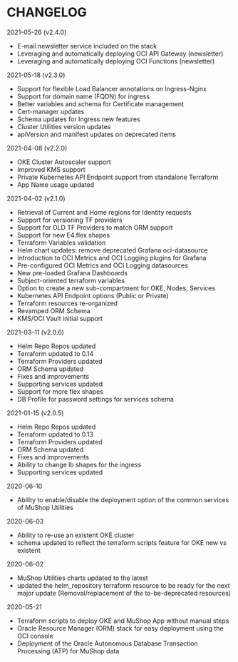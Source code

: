 # CHANGELOG

2021-05-26 (v2.4.0)

- E-mail newsletter service included on the stack
- Leveraging and automatically deploying OCI API Gateway (newsletter)
- Leveraging and automatically deploying OCI Functions (newsletter)

2021-05-18 (v2.3.0)

- Support for flexible Load Balancer annotations on Ingress-Nginx
- Support for domain name (FQDN) for ingress
- Better variables and schema for Certificate management
- Cert-manager updates
- Schema updates for Ingress new features
- Cluster Utilities version updates
- apiVersion and manifest updates on deprecated items

2021-04-08 (v2.2.0)

- OKE Cluster Autoscaler support
- Improved KMS support
- Private Kubernetes API Endpoint support from standalone Terraform
- App Name usage updated

2021-04-02 (v2.1.0)

- Retrieval of Current and Home regions for Identity requests
- Support for versioning TF providers
- Support for OLD TF Providers to match ORM support
- Support for new E4.flex shapes
- Terraform Variables validation
- Helm chart updates: remove deprecated Grafana oci-datasource
- Introduction to OCI Metrics and OCI Logging plugins for Grafana
- Pre-configured OCI Metrics and OCI Logging datasources
- New pre-loaded Grafana Dashboards
- Subject-oriented terraform variables
- Option to create a new sub-compartment for OKE, Nodes, Services
- Kubernetes API Endpoint options (Public or Private)
- Terraform resources re-organized
- Revamped ORM Schema
- KMS/OCI Vault initial support

2021-03-11 (v2.0.6)

- Helm Repo Repos updated
- Terraform updated to 0.14
- Terraform Providers updated
- ORM Schema updated
- Fixes and improvements
- Supporting services updated
- Support for more flex shapes
- DB Profile for password settings for services schema

2021-01-15 (v2.0.5)

- Helm Repo Repos updated
- Terraform updated to 0.13
- Terraform Providers updated
- ORM Schema updated
- Fixes and improvements
- Ability to change lb shapes for the ingress
- Supporting services updated

2020-06-10

- Ability to enable/disable the deployment option of the common services of MuShop Utilities

2020-06-03

- Ability to re-use an existent OKE cluster
- schema updated to reflect the terraform scripts feature for OKE new vs existent

2020-06-02

- MuShop Utilities charts updated to the latest
- updated the helm_repository terraform resource to be ready for the next major update (Removal/replacement of the to-be-deprecated resources)

2020-05-21

- Terraform scripts to deploy OKE and MuShop App without manual steps
- Oracle Resource Manager (ORM) stack for easy deployment using the OCI console
- Deployment of the Oracle Autonomous Database Transaction Processing (ATP) for MuShop data
